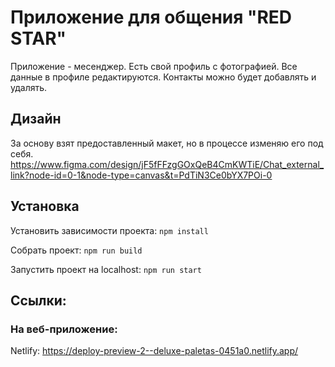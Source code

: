 # Приложение для общения "RED STAR"

Приложение - месенджер. Есть свой профиль с фотографией. Все данные в профиле редактируются.
Контакты можно будет добавлять и удалять.

## Дизайн

За основу взят предоставленный макет, но в процессе изменяю его под себя.
https://www.figma.com/design/jF5fFFzgGOxQeB4CmKWTiE/Chat_external_link?node-id=0-1&node-type=canvas&t=PdTiN3Ce0bYX7POi-0

## Установка

Установить зависимости проекта: `npm install`

Собрать проект: `npm run build`

Запустить проект на localhost: `npm run start`

## Ссылки:

### На веб-приложение:

Netlify: https://deploy-preview-2--deluxe-paletas-0451a0.netlify.app/
